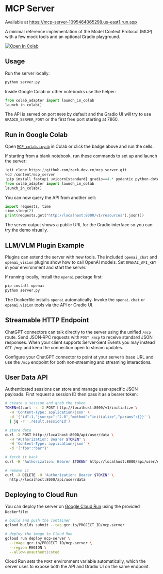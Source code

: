 # MCP Server

Available at https://mcp-server-1095464065298.us-east1.run.app 

A minimal reference implementation of the Model Context Protocol (MCP) with a few mock tools and an optional Gradio playground.

[![Open In Colab](https://colab.research.google.com/assets/colab-badge.svg)](https://colab.research.google.com/github/zack-dev-cm/mcp_server/blob/main/MCP_colab.ipynb)

## Usage

Run the server locally:

```bash
python server.py
```

Inside Google Colab or other notebooks use the helper:

```python
from colab_adapter import launch_in_colab
launch_in_colab()
```

The API is served on port `8000` by default and the Gradio UI will try to use `GRADIO_SERVER_PORT` or the first free port starting at 7860.

## Run in Google Colab

Open [`MCP_colab.ipynb`](./MCP_colab.ipynb) in Colab or click the badge above and run the cells.

If starting from a blank notebook, run these commands to set up and launch the
server:

```python
!git clone https://github.com/zack-dev-cm/mcp_server.git
%cd /content/mcp_server
!pip install fastapi uvicorn[standard] gradio==4.* pydantic python-dotenv
from colab_adapter import launch_in_colab
launch_in_colab()
```

You can now query the API from another cell:

```python
import requests, time
time.sleep(2)
print(requests.get("http://localhost:8000/v1/resources").json())
```

The server output shows a public URL for the Gradio interface so you can try the demo visually.

## LLM/VLM Plugin Example

Plugins can extend the server with new tools. The included `openai_chat` and `openai_vision` plugins show how to call OpenAI models. Set `OPENAI_API_KEY` in your environment and start the server.

If running locally, install the `openai` package first:

```bash
pip install openai
python server.py
```

The Dockerfile installs `openai` automatically. Invoke the `openai.chat` or `openai.vision` tools via the API or Gradio UI.

## Streamable HTTP Endpoint

ChatGPT connectors can talk directly to the server using the unified `/mcp` route.
Send JSON‑RPC requests with `POST /mcp` to receive standard JSON responses. When
your client supports Server‑Sent Events you may instead `GET /mcp` and keep the
connection open to stream updates.

Configure your ChatGPT connector to point at your server’s base URL and use the
`/mcp` endpoint for both non‑streaming and streaming interactions.

## User Data API

Authenticated sessions can store and manage user‑specific JSON payloads.
First request a session ID then pass it as a bearer token:

```bash
# create a session and grab the token
TOKEN=$(curl -s -X POST http://localhost:8000/v1/initialize \
  -H 'Content-Type: application/json' \
  -d '{"id":1,"jsonrpc":"2.0","method":"initialize","params":{}}' \
  | jq -r '.result.sessionId')

# store data
curl -X POST http://localhost:8000/api/user/data \
  -H "Authorization: Bearer $TOKEN" \
  -H 'Content-Type: application/json' \
  -d '{"foo":"bar"}'

# fetch it back
curl -H "Authorization: Bearer $TOKEN" http://localhost:8000/api/user/data

# remove it
curl -X DELETE -H "Authorization: Bearer $TOKEN" \
  http://localhost:8000/api/user/data
```

## Deploying to Cloud Run

You can deploy the server on [Google Cloud Run](https://cloud.google.com/run)
using the provided `Dockerfile`:

```bash
# build and push the container
gcloud builds submit --tag gcr.io/PROJECT_ID/mcp-server

# deploy the image to Cloud Run
gcloud run deploy mcp-server \
  --image gcr.io/PROJECT_ID/mcp-server \
  --region REGION \
  --allow-unauthenticated
```

Cloud Run sets the `PORT` environment variable automatically, which the server
uses to expose both the API and Gradio UI on the same endpoint.
